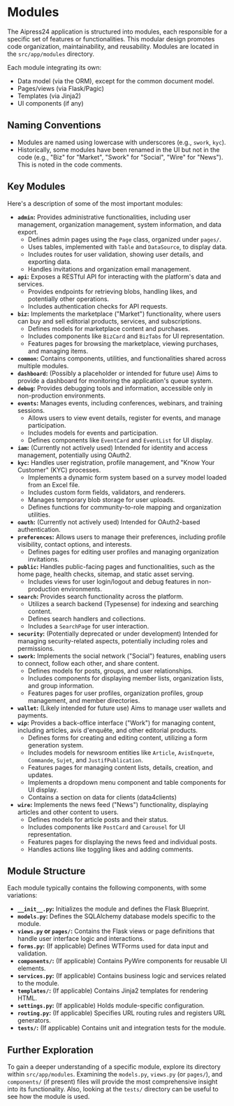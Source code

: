 # Modules

The Aipress24 application is structured into modules, each responsible for a specific set of features or functionalities. This modular design promotes code organization, maintainability, and reusability. Modules are located in the `src/app/modules` directory.

Each module integrating its own:

- Data model (via the ORM), except for the common document model.
- Pages/views (via Flask/Pagic)
- Templates (via Jinja2)
- UI components (if any)


## Naming Conventions

*   Modules are named using lowercase with underscores (e.g., `swork`, `kyc`).
*   Historically, some modules have been renamed in the UI but not in the code (e.g., "Biz" for "Market", "Swork" for "Social", "Wire" for "News"). This is noted in the code comments.

## Key Modules

Here's a description of some of the most important modules:

*   **`admin`:** Provides administrative functionalities, including user management, organization management, system information, and data export.
    *   Defines admin pages using the `Page` class, organized under `pages/`.
    *   Uses tables, implemented with `Table` and `DataSource`, to display data.
    *   Includes routes for user validation, showing user details, and exporting data.
    *   Handles invitations and organization email management.
*   **`api`:** Exposes a RESTful API for interacting with the platform's data and services.
    *   Provides endpoints for retrieving blobs, handling likes, and potentially other operations.
    *   Includes authentication checks for API requests.
*   **`biz`:** Implements the marketplace ("Market") functionality, where users can buy and sell editorial products, services, and subscriptions.
    *   Defines models for marketplace content and purchases.
    *   Includes components like `BizCard` and `BizTabs` for UI representation.
    *   Features pages for browsing the marketplace, viewing purchases, and managing items.
*   **`common`:** Contains components, utilities, and functionalities shared across multiple modules.
*   **`dashboard`:** (Possibly a placeholder or intended for future use) Aims to provide a dashboard for monitoring the application's queue system.
*   **`debug`:** Provides debugging tools and information, accessible only in non-production environments.
*   **`events`:** Manages events, including conferences, webinars, and training sessions.
    *   Allows users to view event details, register for events, and manage participation.
    *   Includes models for events and participation.
    *   Defines components like `EventCard` and `EventList` for UI display.
*   **`iam`:** (Currently not actively used) Intended for identity and access management, potentially using OAuth2.
*   **`kyc`:** Handles user registration, profile management, and "Know Your Customer" (KYC) processes.
    *   Implements a dynamic form system based on a survey model loaded from an Excel file.
    *   Includes custom form fields, validators, and renderers.
    *   Manages temporary blob storage for user uploads.
    *   Defines functions for community-to-role mapping and organization utilities.
*   **`oauth`:** (Currently not actively used) Intended for OAuth2-based authentication.
*   **`preferences`:** Allows users to manage their preferences, including profile visibility, contact options, and interests.
    *   Defines pages for editing user profiles and managing organization invitations.
*   **`public`:** Handles public-facing pages and functionalities, such as the home page, health checks, sitemap, and static asset serving.
    *   Includes views for user login/logout and debug features in non-production environments.
*   **`search`:** Provides search functionality across the platform.
    *   Utilizes a search backend (Typesense) for indexing and searching content.
    *   Defines search handlers and collections.
    *   Includes a `SearchPage` for user interaction.
*   **`security`:** (Potentially deprecated or under development) Intended for managing security-related aspects, potentially including roles and permissions.
*   **`swork`:** Implements the social network ("Social") features, enabling users to connect, follow each other, and share content.
    *   Defines models for posts, groups, and user relationships.
    *   Includes components for displaying member lists, organization lists, and group information.
    *   Features pages for user profiles, organization profiles, group management, and member directories.
*   **`wallet`:** (Likely intended for future use) Aims to manage user wallets and payments.
*   **`wip`:** Provides a back-office interface ("Work") for managing content, including articles, avis d'enquête, and other editorial products.
    *   Defines forms for creating and editing content, utilizing a form generation system.
    *   Includes models for newsroom entities like `Article`, `AvisEnquete`, `Commande`, `Sujet`, and `JustifPublication`.
    *   Features pages for managing content lists, details, creation, and updates.
    *   Implements a dropdown menu component and table components for UI display.
    *   Contains a section on data for clients (data4clients)
*   **`wire`:** Implements the news feed ("News") functionality, displaying articles and other content to users.
    *   Defines models for article posts and their status.
    *   Includes components like `PostCard` and `Carousel` for UI representation.
    *   Features pages for displaying the news feed and individual posts.
    *   Handles actions like toggling likes and adding comments.

## Module Structure

Each module typically contains the following components, with some variations:

*   **`__init__.py`:**  Initializes the module and defines the Flask Blueprint.
*   **`models.py`:** Defines the SQLAlchemy database models specific to the module.
*   **`views.py` or `pages/`:** Contains the Flask views or page definitions that handle user interface logic and interactions.
*   **`forms.py`:** (If applicable) Defines WTForms used for data input and validation.
*   **`components/`:** (If applicable) Contains PyWire components for reusable UI elements.
*   **`services.py`:** (If applicable) Contains business logic and services related to the module.
*   **`templates/`:** (If applicable) Contains Jinja2 templates for rendering HTML.
*   **`settings.py`:** (If applicable) Holds module-specific configuration.
*   **`routing.py`:** (If applicable) Specifies URL routing rules and registers URL generators.
*   **`tests/`:** (If applicable) Contains unit and integration tests for the module.

## Further Exploration

To gain a deeper understanding of a specific module, explore its directory within `src/app/modules`. Examining the `models.py`, `views.py` (or `pages/`), and `components/` (if present) files will provide the most comprehensive insight into its functionality. Also, looking at the `tests/` directory can be useful to see how the module is used.
